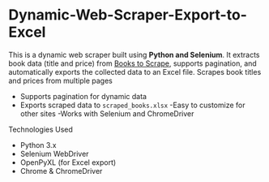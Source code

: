 # Dynamic-Web-Scraper-Export-to-Excel
This is a dynamic web scraper built using **Python and Selenium**.   It extracts book data (title and price) from [Books to Scrape](https://books.toscrape.com), supports pagination, and automatically exports the collected data to an Excel file.
Scrapes book titles and prices from multiple pages
- Supports pagination for dynamic data
- Exports scraped data to `scraped_books.xlsx`
-Easy to customize for other sites
-Works with Selenium and ChromeDriver

Technologies Used
- Python 3.x
- Selenium WebDriver
- OpenPyXL (for Excel export)
- Chrome & ChromeDriver
